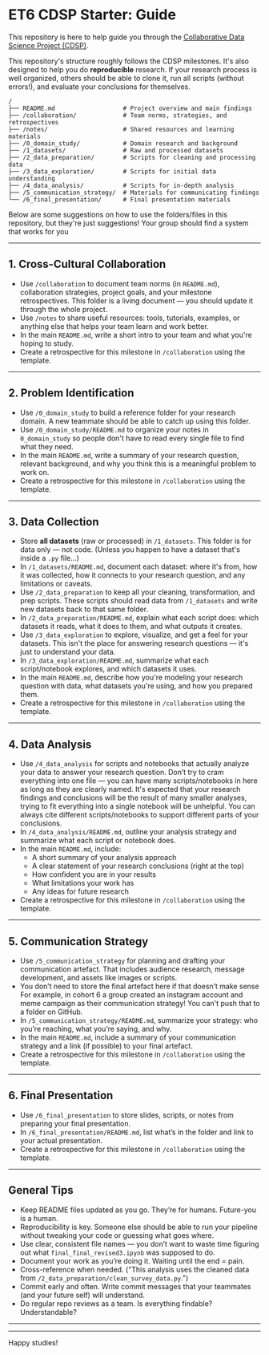 # ET6 CDSP Starter: Guide

This repository is here to help guide you through the
[Collaborative Data Science Project (CDSP)](https://docs.google.com/document/d/1TaoVVqJD5EqmBGLw6_qzph8EZnuL6uhY/edit?usp=sharing&ouid=100638458423869369523&rtpof=true&sd=true).

This repository's structure roughly follows the CDSP milestones. It's also
designed to help you do **reproducible** research. If your research process is
well organized, others should be able to clone it, run all scripts (without
errors!), and evaluate your conclusions for themselves.

``` Structure
/
├── README.md                   # Project overview and main findings
├── /collaboration/             # Team norms, strategies, and retrospectives
├── /notes/                     # Shared resources and learning materials
├── /0_domain_study/            # Domain research and background
├── /1_datasets/                # Raw and processed datasets
├── /2_data_preparation/        # Scripts for cleaning and processing data
├── /3_data_exploration/        # Scripts for initial data understanding
├── /4_data_analysis/           # Scripts for in-depth analysis
├── /5_communication_strategy/  # Materials for communicating findings
└── /6_final_presentation/      # Final presentation materials
```

Below are some suggestions on how to use the folders/files in this repository,
but they're just suggestions! Your group should find a system that works for you

---

## 1. Cross-Cultural Collaboration

- Use `/collaboration` to document team norms (in `README.md`), collaboration
  strategies, project goals, and your milestone retrospectives. This folder is a
  living document — you should update it through the whole project.
- Use `/notes` to share useful resources: tools, tutorials, examples, or
  anything else that helps your team learn and work better.
- In the main `README.md`, write a short intro to your team and what you're
  hoping to study.
- Create a retrospective for this milestone in `/collaboration` using the
  template.

---

## 2. Problem Identification

- Use `/0_domain_study` to build a reference folder for your research domain. A
  new teammate should be able to catch up using this folder.
- Use `/0_domain_study/README.md` to organize your notes in `0_domain_study` so
  people don't have to read every single file to find what they need.
- In the main `README.md`, write a summary of your research question, relevant
  background, and why you think this is a meaningful problem to work on.
- Create a retrospective for this milestone in `/collaboration` using the
  template.

---

## 3. Data Collection

- Store **all datasets** (raw or processed) in `/1_datasets`. This folder is for
  data only — not code. (Unless you happen to have a dataset that's inside a
  `.py` file…)
- In `/1_datasets/README.md`, document each dataset: where it's from, how it was
  collected, how it connects to your research question, and any limitations or
  caveats.
- Use `/2_data_preparation` to keep all your cleaning, transformation, and prep
  scripts. These scripts should read data from `/1_datasets` and write new
  datasets back to that same folder.
- In `/2_data_preparation/README.md`, explain what each script does: which
  datasets it reads, what it does to them, and what outputs it creates.
- Use `/3_data_exploration` to explore, visualize, and get a feel for your
  datasets. This isn't the place for answering research questions — it's just to
  understand your data.
- In `/3_data_exploration/README.md`, summarize what each script/notebook
  explores, and which datasets it uses.
- In the main `README.md`, describe how you're modeling your research question
  with data, what datasets you're using, and how you prepared them.
- Create a retrospective for this milestone in `/collaboration` using the
  template.

---

## 4. Data Analysis

- Use `/4_data_analysis` for scripts and notebooks that actually analyze your
  data to answer your research question. Don’t try to cram everything into one
  file — you can have many scripts/notebooks in here as long as they are clearly
  named. It's expected that your research findings and conclusions will be the
  result of many smaller analyses, trying to fit everything into a single
  notebook will be unhelpful. You can always cite different scripts/notebooks to
  support different parts of your conclusions.
- In `/4_data_analysis/README.md`, outline your analysis strategy and summarize
  what each script or notebook does.
- In the main `README.md`, include:
  - A short summary of your analysis approach
  - A clear statement of your research conclusions (right at the top)
  - How confident you are in your results
  - What limitations your work has
  - Any ideas for future research
- Create a retrospective for this milestone in `/collaboration` using the
  template.

---

## 5. Communication Strategy

- Use `/5_communication_strategy` for planning and drafting your communication
  artefact. That includes audience research, message development, and assets
  like images or scripts.
- You don’t need to store the final artefact here if that doesn’t make sense For
  example, in cohort 6 a group created an instagram account and meme campaign as
  their communication strategy! You can't push that to a folder on GitHub.
- In `/5_communication_strategy/README.md`, summarize your strategy: who you’re
  reaching, what you’re saying, and why.
- In the main `README.md`, include a summary of your communication strategy and
  a link (if possible) to your final artefact.
- Create a retrospective for this milestone in `/collaboration` using the
  template.

---

## 6. Final Presentation

- Use `/6_final_presentation` to store slides, scripts, or notes from preparing
  your final presentation.
- In `/6_final_presentation/README.md`, list what’s in the folder and link to
  your actual presentation.
- Create a retrospective for this milestone in `/collaboration` using the
  template.

---

## General Tips

- Keep README files updated as you go. They’re for humans. Future-you is a
  human.
- Reproducibility is key. Someone else should be able to run your pipeline
  without tweaking your code or guessing what goes where.
- Use clear, consistent file names — you don’t want to waste time figuring out
  what `final_final_revised3.ipynb` was supposed to do.
- Document your work as you’re doing it. Waiting until the end = pain.
- Cross-reference when needed. ("This analysis uses the cleaned data from
  `/2_data_preparation/clean_survey_data.py`.")
- Commit early and often. Write commit messages that your teammates (and your
  future self) will understand.
- Do regular repo reviews as a team. Is everything findable? Understandable?

---

---

Happy studies!
